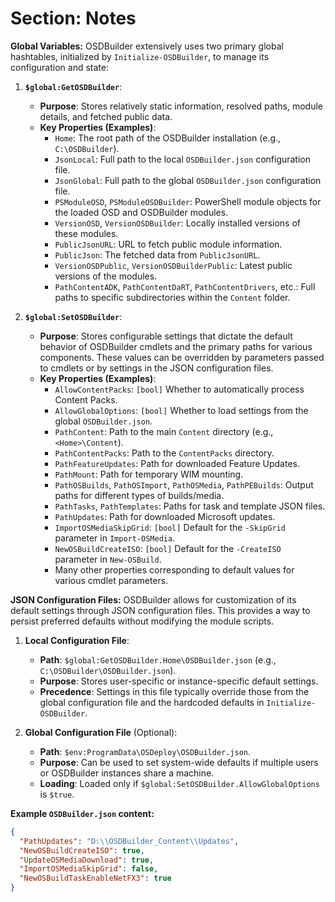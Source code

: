 # Section: Notes

**Global Variables:**
OSDBuilder extensively uses two primary global hashtables, initialized by `Initialize-OSDBuilder`, to manage its configuration and state:

1.  **`$global:GetOSDBuilder`**:
    *   **Purpose**: Stores relatively static information, resolved paths, module details, and fetched public data.
    *   **Key Properties (Examples)**:
        *   `Home`: The root path of the OSDBuilder installation (e.g., `C:\OSDBuilder`).
        *   `JsonLocal`: Full path to the local `OSDBuilder.json` configuration file.
        *   `JsonGlobal`: Full path to the global `OSDBuilder.json` configuration file.
        *   `PSModuleOSD`, `PSModuleOSDBuilder`: PowerShell module objects for the loaded OSD and OSDBuilder modules.
        *   `VersionOSD`, `VersionOSDBuilder`: Locally installed versions of these modules.
        *   `PublicJsonURL`: URL to fetch public module information.
        *   `PublicJson`: The fetched data from `PublicJsonURL`.
        *   `VersionOSDPublic`, `VersionOSDBuilderPublic`: Latest public versions of the modules.
        *   `PathContentADK`, `PathContentDaRT`, `PathContentDrivers`, etc.: Full paths to specific subdirectories within the `Content` folder.

2.  **`$global:SetOSDBuilder`**:
    *   **Purpose**: Stores configurable settings that dictate the default behavior of OSDBuilder cmdlets and the primary paths for various components. These values can be overridden by parameters passed to cmdlets or by settings in the JSON configuration files.
    *   **Key Properties (Examples)**:
        *   `AllowContentPacks`: `[bool]` Whether to automatically process Content Packs.
        *   `AllowGlobalOptions`: `[bool]` Whether to load settings from the global `OSDBuilder.json`.
        *   `PathContent`: Path to the main `Content` directory (e.g., `<Home>\Content`).
        *   `PathContentPacks`: Path to the `ContentPacks` directory.
        *   `PathFeatureUpdates`: Path for downloaded Feature Updates.
        *   `PathMount`: Path for temporary WIM mounting.
        *   `PathOSBuilds`, `PathOSImport`, `PathOSMedia`, `PathPEBuilds`: Output paths for different types of builds/media.
        *   `PathTasks`, `PathTemplates`: Paths for task and template JSON files.
        *   `PathUpdates`: Path for downloaded Microsoft updates.
        *   `ImportOSMediaSkipGrid`: `[bool]` Default for the `-SkipGrid` parameter in `Import-OSMedia`.
        *   `NewOSBuildCreateISO`: `[bool]` Default for the `-CreateISO` parameter in `New-OSBuild`.
        *   Many other properties corresponding to default values for various cmdlet parameters.

**JSON Configuration Files:**
OSDBuilder allows for customization of its default settings through JSON configuration files. This provides a way to persist preferred defaults without modifying the module scripts.

1.  **Local Configuration File**:
    *   **Path**: `$global:GetOSDBuilder.Home\OSDBuilder.json` (e.g., `C:\OSDBuilder\OSDBuilder.json`).
    *   **Purpose**: Stores user-specific or instance-specific default settings.
    *   **Precedence**: Settings in this file typically override those from the global configuration file and the hardcoded defaults in `Initialize-OSDBuilder`.

2.  **Global Configuration File** (Optional):
    *   **Path**: `$env:ProgramData\OSDeploy\OSDBuilder.json`.
    *   **Purpose**: Can be used to set system-wide defaults if multiple users or OSDBuilder instances share a machine.
    *   **Loading**: Loaded only if `$global:SetOSDBuilder.AllowGlobalOptions` is `$true`.

**Example `OSDBuilder.json` content:**
```json
{
  "PathUpdates": "D:\\OSDBuilder_Content\\Updates",
  "NewOSBuildCreateISO": true,
  "UpdateOSMediaDownload": true,
  "ImportOSMediaSkipGrid": false,
  "NewOSBuildTaskEnableNetFX3": true
}
```
